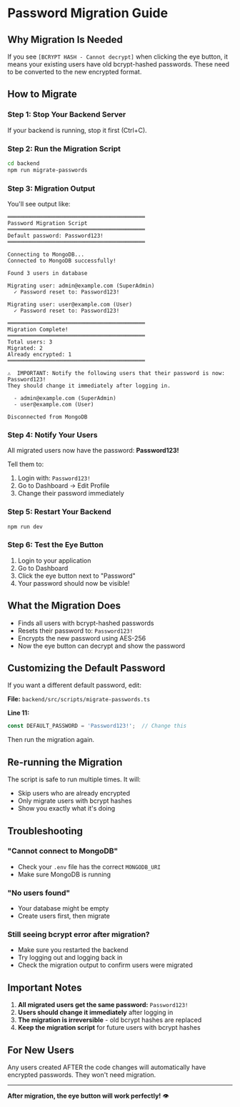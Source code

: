 # Password Migration Guide

## Why Migration Is Needed

If you see `[BCRYPT HASH - Cannot decrypt]` when clicking the eye button, it means your existing users have old bcrypt-hashed passwords. These need to be converted to the new encrypted format.

## How to Migrate

### Step 1: Stop Your Backend Server
If your backend is running, stop it first (Ctrl+C).

### Step 2: Run the Migration Script

```bash
cd backend
npm run migrate-passwords
```

### Step 3: Migration Output

You'll see output like:
```
═══════════════════════════════════════════
Password Migration Script
═══════════════════════════════════════════
Default password: Password123!
═══════════════════════════════════════════

Connecting to MongoDB...
Connected to MongoDB successfully!

Found 3 users in database

Migrating user: admin@example.com (SuperAdmin)
  ✓ Password reset to: Password123!

Migrating user: user@example.com (User)
  ✓ Password reset to: Password123!

═══════════════════════════════════════════
Migration Complete!
═══════════════════════════════════════════
Total users: 3
Migrated: 2
Already encrypted: 1
═══════════════════════════════════════════

⚠️  IMPORTANT: Notify the following users that their password is now: Password123!
They should change it immediately after logging in.

  - admin@example.com (SuperAdmin)
  - user@example.com (User)

Disconnected from MongoDB
```

### Step 4: Notify Your Users

All migrated users now have the password: **Password123!**

Tell them to:
1. Login with: `Password123!`
2. Go to Dashboard → Edit Profile
3. Change their password immediately

### Step 5: Restart Your Backend

```bash
npm run dev
```

### Step 6: Test the Eye Button

1. Login to your application
2. Go to Dashboard
3. Click the eye button next to "Password"
4. Your password should now be visible!

## What the Migration Does

- Finds all users with bcrypt-hashed passwords
- Resets their password to: `Password123!`
- Encrypts the new password using AES-256
- Now the eye button can decrypt and show the password

## Customizing the Default Password

If you want a different default password, edit:

**File:** `backend/src/scripts/migrate-passwords.ts`

**Line 11:**
```typescript
const DEFAULT_PASSWORD = 'Password123!';  // Change this
```

Then run the migration again.

## Re-running the Migration

The script is safe to run multiple times. It will:
- Skip users who are already encrypted
- Only migrate users with bcrypt hashes
- Show you exactly what it's doing

## Troubleshooting

### "Cannot connect to MongoDB"
- Check your `.env` file has the correct `MONGODB_URI`
- Make sure MongoDB is running

### "No users found"
- Your database might be empty
- Create users first, then migrate

### Still seeing bcrypt error after migration?
- Make sure you restarted the backend
- Try logging out and logging back in
- Check the migration output to confirm users were migrated

## Important Notes

1. **All migrated users get the same password:** `Password123!`
2. **Users should change it immediately** after logging in
3. **The migration is irreversible** - old bcrypt hashes are replaced
4. **Keep the migration script** for future users with bcrypt hashes

## For New Users

Any users created AFTER the code changes will automatically have encrypted passwords. They won't need migration.

---

**After migration, the eye button will work perfectly!** 👁️

